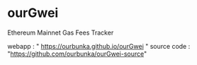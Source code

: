 # ourGwei
Ethereum Mainnet Gas Fees Tracker

webapp : " https://ourbunka.github.io/ourGwei "
source code : "https://github.com/ourbunka/ourGwei-source"
